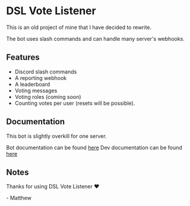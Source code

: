 # DSL Vote Listener
This is an old project of mine that I have decided to rewrite. 

The bot uses slash commands and can handle many server's webhooks.

## Features
- Discord slash commands
- A reporting webhook
- A leaderboard
- Voting messages
- Voting roles (coming soon)
- Counting votes per user (resets will be possible).

## Documentation
This bot is slightly overkill for one server.

Bot documentation can be found [here](DOCUMENTATION.md)
Dev documentation can be found [here](DEV_DOCUMENTATION.md)

## Notes
Thanks for using DSL Vote Listener ❤️

\- Matthew